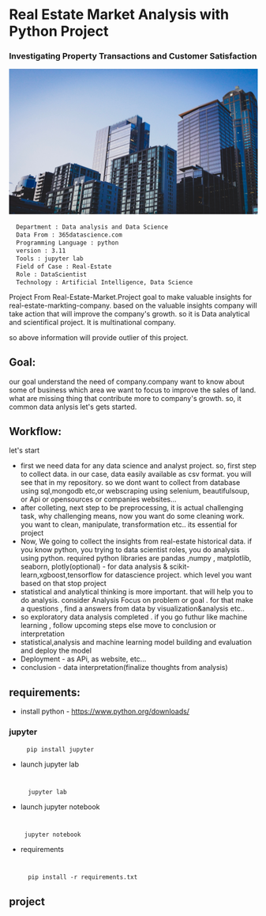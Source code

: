 # Real Estate Market Analysis with Python Project
### Investigating Property Transactions and Customer Satisfaction

![Project](./jason-dent-w3eFhqXjkZE-unsplash.jpg)

      Department : Data analysis and Data Science
      Data From : 365datascience.com
      Programming Language : python
      version : 3.11
      Tools : jupyter lab
      Field of Case : Real-Estate
      Role : DataScientist
      Technology : Artificial Intelligence, Data Science

Project From Real-Estate-Market.Project goal to make valuable insights for real-estate-markting-company. based on the valuable insights company will take action that will improve the company's growth. so it is Data analytical and scientifical project. It is multinational company. 

so above information will provide outlier of this project.

## Goal:
   our goal understand the need of company.company want to know about some of business which area we want to focus to improve the sales of land. what are missing thing that contribute more to company's growth. so, it common data anlysis let's gets started.

## Workflow:
   let's start
          
   * first we need data for any data science and analyst project. so, first step to collect data. in our case, data easily available as csv format. you will see that in my repository. so we dont want to collect from database using sql,mongodb etc,or webscraping using selenium, beautifulsoup, or Api or opensources or companies websites...
   * after colleting, next step to be preprocessing, it is actual challenging task, why challenging means, now you want do some cleaning work. you want to clean, manipulate,
      transformation etc.. its essential for project
   * Now, We going to collect the insights from real-estate historical data. if you know python, you trying to data scientist roles, you do analysis using python. required python libraries are pandas ,numpy , matplotlib, seaborn, plotly(optional) - for data analysis & scikit-learn,xgboost,tensorflow for datascience project. which level you want based on that stop project 
   * statistical and analytical thinking is more important. that will help you to do analysis. consider Analysis Focus on problem or goal . for that make a questions , find a answers from data by visualization&analysis etc..
   * so exploratory data analysis completed . if you go futhur like machine learning , follow upcoming steps else move to conclusion or interpretation
   * statistical,analysis and machine learning model building and evaluation and deploy the model
   * Deployment - as APi, as website, etc...
   * conclusion - data interpretation(finalize thoughts from analysis)

## requirements:
   * install python - 
           https://www.python.org/downloads/
   ### jupyter
         pip install jupyter
   * launch jupyter lab
     #
           jupyter lab
   * launch jupyter notebook
     #
          jupyter notebook
   * requirements
      #
           pip install -r requirements.txt
 ## project

